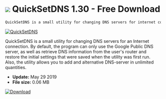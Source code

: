 # ![](https://cdn.softexe.net/static/icon/4/quicksetdns-5588.png) QuickSetDNS 1.30 - Free Download

```sh
QuickSetDNS is a small utility for changing DNS servers for internet connection
```
[![QuickSetDNS](https://gallery.dpcdn.pl/imgc/Tools/84917/g_-_420x350_1.5_-_xb59f3c44-9ae3-4bbe-930f-302ac3bfe8c9.jpg)](https://softexe.net/win/development-it/server/quicksetdns:eehh.html)

QuickSetDNS is a small utility for changing DNS servers for an Internet connection. By default, the program can only use the Google Public DNS server, as well as retrieve DNS information from the user's router and restore the initial settings that were saved when the utility was first run. Also, the utility allows you to add and alternative DNS-server in unlimited quantities.


- **Update:** May 29 2019
- **File size:** 0.06 MB

[![Download](https://cdn.softexe.net/static/img/download.png)](https://softexe.net/win/development-it/server/quicksetdns:eehh.html)

